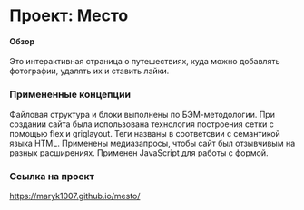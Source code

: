 # Проект: Место

#### Обзор
Это интерактивная страница о путешествиях, куда можно добавлять фотографии, удалять их и ставить лайки.

### Примененные концепции
Файловая структура и блоки выполнены по БЭМ-методологии. При создании сайта была использована технология построения сетки с помощью flex и griglayout. Теги названы в соответсвии с семантикой языка HTML. Применены медиазапросы, чтобы сайт был отзывчивым на разных расширениях. Применен JavaScript для работы с формой.

### Ссылка на проект
https://maryk1007.github.io/mesto/
